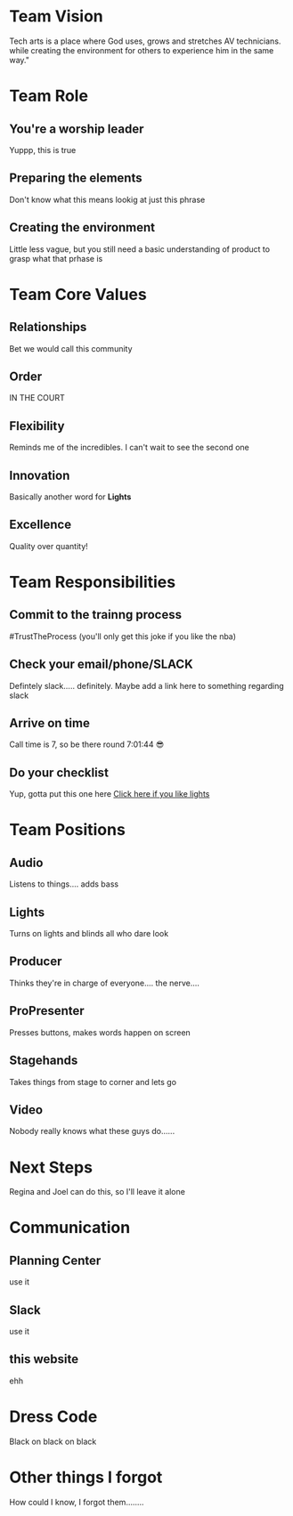 <!-- TITLE: Tech Arets Dream Team Guide -->
<!-- SUBTITLE: You're in the right place if you're trying to find out who we are, why we do what we do, and if that aligns with you -->

# Team Vision
Tech arts is a place where God uses, grows and stretches AV technicians.  while creating the environment for others to experience him in the same way."
# Team Role
## You're a worship leader
Yuppp, this is true
## Preparing the elements
Don't know what this means lookig at just this phrase
## Creating the environment
Little less vague, but you still need a basic understanding of product to grasp what that prhase is
# Team Core Values
## Relationships
Bet we would call this community
## Order
IN THE COURT
## Flexibility
Reminds me of the incredibles. I can't wait to see the second one
## Innovation
Basically another word for **Lights**
## Excellence
Quality over quantity!
# Team Responsibilities
## Commit to the trainng process
#TrustTheProcess (you'll only get this joke if you like the nba)
## Check your email/phone/SLACK
Defintely slack..... definitely. Maybe add a link here to something regarding slack
## Arrive on time
Call time is 7, so be there round 7:01:44 :sunglasses:
## Do your checklist
Yup, gotta put this one here
[Click here if you like lights](165.227.82.70/checklist)
# Team Positions
## Audio
Listens to things.... adds bass
## Lights
Turns on lights and blinds all who dare look
## Producer
Thinks they're in charge of everyone.... the nerve....
## ProPresenter
Presses buttons, makes words happen on screen
## Stagehands
Takes things from stage to corner and lets go
## Video
Nobody really knows what these guys do......
# Next Steps
Regina and Joel can do this, so I'll leave it alone
# Communication
## Planning Center
use it
## Slack
use it
## this website
ehh
# Dress Code
Black on black on black
# Other things I forgot
How could I know, I forgot them........